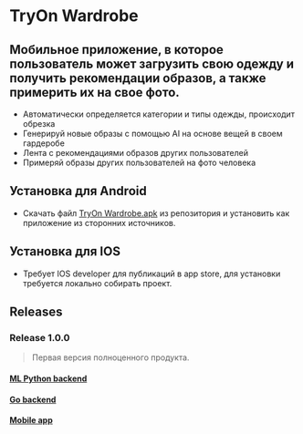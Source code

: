 # TryOn Wardrobe
## Мобильное приложение, в которое пользователь может загрузить свою одежду и получить рекомендации образов, а также примерить их на свое фото.

- Автоматически определяется категории и типы одежды, происходит обрезка
- Генерируй новые образы с помощью AI на основе вещей в своем гардеробе
- Лента с рекомендациями образов других пользователей
- Примеряй образы других пользователей на фото человека


## Установка для Android
- Скачать файл [TryOn Wardrobe.apk](https://github.com/WIP-VK-Spring-2024/Try-On-Wardrobe-App/releases/download/release/TryOn.Wardrobe.apk) из репозитория и установить как приложение из сторонних источников.

## Установка для IOS
- Требует IOS developer для публикаций в app store, для установки требуется локально собирать проект.

## Releases

### Release 1.0.0
> Первая версия полноценного продукта.
#### [ML Python backend](https://github.com/WIP-VK-Spring-2024/Virtual-Wardrobe-ML/releases/tag/release)
#### [Go backend](https://github.com/WIP-VK-Spring-2024/try-on-wardrobe-backend/releases/tag/release)
#### [Mobile app](https://github.com/WIP-VK-Spring-2024/Try-On-Wardrobe-App/releases/tag/release)
